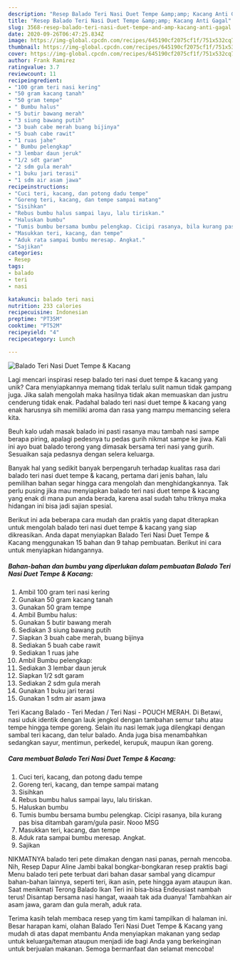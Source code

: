```yaml
---
description: "Resep Balado Teri Nasi Duet Tempe &amp;amp; Kacang Anti Gagal"
title: "Resep Balado Teri Nasi Duet Tempe &amp;amp; Kacang Anti Gagal"
slug: 3568-resep-balado-teri-nasi-duet-tempe-and-amp-kacang-anti-gagal
date: 2020-09-26T06:47:25.834Z
image: https://img-global.cpcdn.com/recipes/645190cf2075cf1f/751x532cq70/balado-teri-nasi-duet-tempe-kacang-foto-resep-utama.jpg
thumbnail: https://img-global.cpcdn.com/recipes/645190cf2075cf1f/751x532cq70/balado-teri-nasi-duet-tempe-kacang-foto-resep-utama.jpg
cover: https://img-global.cpcdn.com/recipes/645190cf2075cf1f/751x532cq70/balado-teri-nasi-duet-tempe-kacang-foto-resep-utama.jpg
author: Frank Ramirez
ratingvalue: 3.7
reviewcount: 11
recipeingredient:
- "100 gram teri nasi kering"
- "50 gram kacang tanah"
- "50 gram tempe"
- " Bumbu halus"
- "5 butir bawang merah"
- "3 siung bawang putih"
- "3 buah cabe merah buang bijinya"
- "5 buah cabe rawit"
- "1 ruas jahe"
- " Bumbu pelengkap"
- "3 lembar daun jeruk"
- "1/2 sdt garam"
- "2 sdm gula merah"
- "1 buku jari terasi"
- "1 sdm air asam jawa"
recipeinstructions:
- "Cuci teri, kacang, dan potong dadu tempe"
- "Goreng teri, kacang, dan tempe sampai matang"
- "Sisihkan"
- "Rebus bumbu halus sampai layu, lalu tiriskan."
- "Haluskan bumbu"
- "Tumis bumbu bersama bumbu pelengkap. Cicipi rasanya, bila kurang pas bisa ditambah garam/gula pasir. Nooo MSG"
- "Masukkan teri, kacang, dan tempe"
- "Aduk rata sampai bumbu meresap. Angkat."
- "Sajikan"
categories:
- Resep
tags:
- balado
- teri
- nasi

katakunci: balado teri nasi 
nutrition: 233 calories
recipecuisine: Indonesian
preptime: "PT35M"
cooktime: "PT52M"
recipeyield: "4"
recipecategory: Lunch

---
```



![Balado Teri Nasi Duet Tempe &amp; Kacang](https://img-global.cpcdn.com/recipes/645190cf2075cf1f/751x532cq70/balado-teri-nasi-duet-tempe-kacang-foto-resep-utama.jpg)

Lagi mencari inspirasi resep balado teri nasi duet tempe &amp; kacang yang unik? Cara menyiapkannya memang tidak terlalu sulit namun tidak gampang juga. Jika salah mengolah maka hasilnya tidak akan memuaskan dan justru cenderung tidak enak. Padahal balado teri nasi duet tempe &amp; kacang yang enak harusnya sih memiliki aroma dan rasa yang mampu memancing selera kita.

Beuh kalo udah masak balado ini pasti rasanya mau tambah nasi sampe berapa piring, apalagi pedesnya tu pedas gurih nikmat sampe ke jiwa. Kali ini ayo buat balado terong yang dimasak bersama teri nasi yang gurih. Sesuaikan saja pedasnya dengan selera keluarga.

Banyak hal yang sedikit banyak berpengaruh terhadap kualitas rasa dari balado teri nasi duet tempe &amp; kacang, pertama dari jenis bahan, lalu pemilihan bahan segar hingga cara mengolah dan menghidangkannya. Tak perlu pusing jika mau menyiapkan balado teri nasi duet tempe &amp; kacang yang enak di mana pun anda berada, karena asal sudah tahu triknya maka hidangan ini bisa jadi sajian spesial.


Berikut ini ada beberapa cara mudah dan praktis yang dapat diterapkan untuk mengolah balado teri nasi duet tempe &amp; kacang yang siap dikreasikan. Anda dapat menyiapkan Balado Teri Nasi Duet Tempe &amp; Kacang menggunakan 15 bahan dan 9 tahap pembuatan. Berikut ini cara untuk menyiapkan hidangannya.

<!--inarticleads1-->

##### Bahan-bahan dan bumbu yang diperlukan dalam pembuatan Balado Teri Nasi Duet Tempe &amp; Kacang:

1. Ambil 100 gram teri nasi kering
1. Gunakan 50 gram kacang tanah
1. Gunakan 50 gram tempe
1. Ambil  Bumbu halus:
1. Gunakan 5 butir bawang merah
1. Sediakan 3 siung bawang putih
1. Siapkan 3 buah cabe merah, buang bijinya
1. Sediakan 5 buah cabe rawit
1. Sediakan 1 ruas jahe
1. Ambil  Bumbu pelengkap:
1. Sediakan 3 lembar daun jeruk
1. Siapkan 1/2 sdt garam
1. Sediakan 2 sdm gula merah
1. Gunakan 1 buku jari terasi
1. Gunakan 1 sdm air asam jawa


Teri Kacang Balado - Teri Medan / Teri Nasi - POUCH MERAH. Di Betawi, nasi uduk identik dengan lauk jengkol dengan tambahan semur tahu atau tempe hingga tempe goreng. Selain itu nasi lemak juga dilengkapi dengan sambal teri kacang, dan telur balado. Anda juga bisa menambahkan sedangkan sayur, mentimun, perkedel, kerupuk, maupun ikan goreng. 

<!--inarticleads2-->

##### Cara membuat Balado Teri Nasi Duet Tempe &amp; Kacang:

1. Cuci teri, kacang, dan potong dadu tempe
1. Goreng teri, kacang, dan tempe sampai matang
1. Sisihkan
1. Rebus bumbu halus sampai layu, lalu tiriskan.
1. Haluskan bumbu
1. Tumis bumbu bersama bumbu pelengkap. Cicipi rasanya, bila kurang pas bisa ditambah garam/gula pasir. Nooo MSG
1. Masukkan teri, kacang, dan tempe
1. Aduk rata sampai bumbu meresap. Angkat.
1. Sajikan


NIKMATNYA balado teri pete dimakan dengan nasi panas, pernah mencoba. Nih, Resep Dapur Aline Jambi bakal bongkar-bongkaran resep praktis bagi Menu balado teri pete terbuat dari bahan dasar sambal yang dicampur bahan-bahan lainnya, seperti teri, ikan asin, pete hingga ayam ataupun ikan. Saat menikmati Terong Balado Ikan Teri ini bisa-bisa Endeusiast nambah terus! Disantap bersama nasi hangat, waaah tak ada duanya! Tambahkan air asam jawa, garam dan gula merah, aduk rata. 

Terima kasih telah membaca resep yang tim kami tampilkan di halaman ini. Besar harapan kami, olahan Balado Teri Nasi Duet Tempe &amp; Kacang yang mudah di atas dapat membantu Anda menyiapkan makanan yang sedap untuk keluarga/teman ataupun menjadi ide bagi Anda yang berkeinginan untuk berjualan makanan. Semoga bermanfaat dan selamat mencoba!
